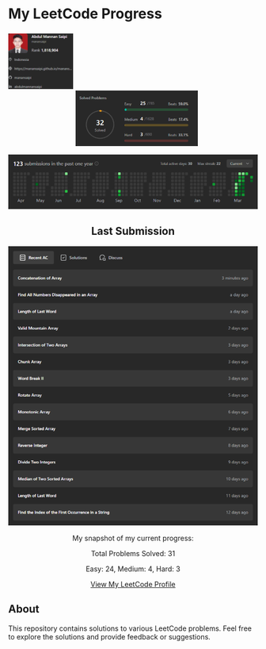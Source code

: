 # My LeetCode Progress

###

<div align="center">
<p float="left">
  <img src="./automation/ss_result/profile.png" width="26%" style="margin-right: 1000px;" /> &nbsp; &nbsp; 
  <img src="./automation/ss_result/solvedProblems.png" width="49%" /> 
</p>

![Submissions](./automation/ss_result/submissions.png)

<h2 align="center">Last Submission</h2>

![LastSubmission](./automation/ss_result/lastSubmissions.png)

My snapshot of my current progress:

Total Problems Solved: 31

Easy: 24, Medium: 4, Hard: 3

[View My LeetCode Profile](https://leetcode.com/manansaipi)

</div>

## About

This repository contains solutions to various LeetCode problems. Feel free to explore the solutions and provide feedback or suggestions.
